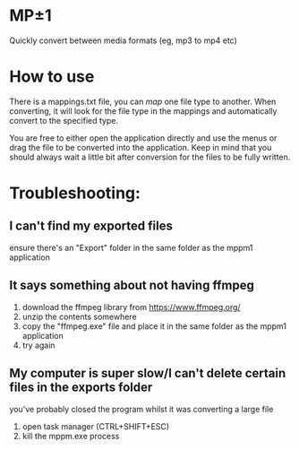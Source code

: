 # MP±1
Quickly convert between media formats (eg, mp3 to mp4 etc)

# How to use
There is a mappings.txt file, you can *map* one file type to another. When converting, it will look for the file type in the mappings and automatically convert to the specified type.

You are free to either open the application directly and use the menus or drag the file to be converted into the application. Keep in mind that you should always wait a little bit after conversion for the files to be fully written.

# Troubleshooting:
## I can't find my exported files
ensure there's an "Export" folder in the same folder as the mppm1 application

## It says something about not having ffmpeg
1) download the ffmpeg library from https://www.ffmpeg.org/
2) unzip the contents somewhere
3) copy the "ffmpeg.exe" file and place it in the same folder as the mppm1 application
4) try again

## My computer is super slow/I can't delete certain files in the exports folder
you've probably closed the program whilst it was converting a large file
1) open task manager (CTRL+SHIFT+ESC)
2) kill the mppm.exe process
